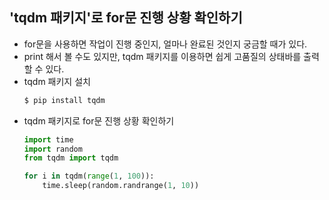 ## 'tqdm 패키지'로 for문 진행 상황 확인하기
- for문을 사용하면 작업이 진행 중인지, 얼마나 완료된 것인지 궁금할 때가 있다.
- print 해서 볼 수도 있지만, tqdm 패키지를 이용하면 쉽게 고품질의 상태바를 출력할 수 있다.
- tqdm 패키지 설치
  ```bash
  $ pip install tqdm
  ```
- tqdm 패키지로 for문 진행 상황 확인하기
    ```python
    import time
    import random
    from tqdm import tqdm

    for i in tqdm(range(1, 100)):
        time.sleep(random.randrange(1, 10))
    ```

